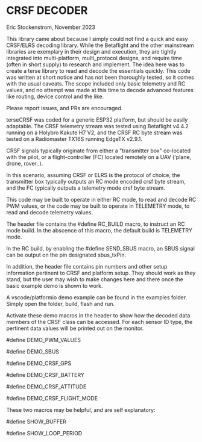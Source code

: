 # CRSF DECODER

Eric Stockenstrom, November 2023

This library came about because I simply could not find a quick and easy CRSF/ELRS decoding library. While the Betaflight and the other mainstream libraries are exemplary in their design and execution, they are tightly integrated into multi-platform, multi_protocol designs, and require time (often in short supply) to research and implement. The idea here was to create a terse library to read and decode the essentials quickly. This code was written at short notice and has not been thoroughly tested, so it comes with the usual caveats. The scope included only basic telemetry and RC values, and no attempt was made at this time to decode advanced features like routing, device control and the like. 

Please report issues, and PRs are encouraged.

terseCRSF was coded for a generic ESP32 platform, but should be easily adaptable. The CRSF telemetry stream was tested using Betaflight v4.4.2 running on a Holybro Kakute H7 V2, and the CRSF RC byte stream was tested on a Radiomaster TX16S running EdgeTX v2.9.1.

CRSF signals typically originate from either a "transmitter box" co-located with the pilot, or a flight-controller (FC) located remotely on a UAV ('plane, drone, rover..). 

In this scenario, assuming CRSF or ELRS is the protocol of choice, the transmitter box typically outputs an RC mode encoded crsf byte stream, and the FC typically outputs a telemetry mode crsf byte stream.

This code may be built to operate in either RC mode, to read and decode RC PWM values, or the code may be built to operate in TELEMETRY mode, to read and decode telemetry values.

The header file contains the #define RC_BUILD macro, to instruct an RC mode build. In the abscence of this macro, the default build is TELEMETRY mode.

In the RC build, by enabling the #define SEND_SBUS macro, an SBUS signal can be output on the pin designated sbus_txPin.

In addition, the header file contains pin numbers and other setup information pertinent to CRSF and platform setup. They should work as they stand, but the user may wish to make changes here and there once the basic example demo is shown to work.

A vscode/platformio demo example can be found in the examples folder. Simply open the folder, build, flash and run.

Activate these demo macros in the header to show how the decoded data members of the CRSF class can be accessed. For each sensor ID type, the pertinent data values will be printed out on the monitor.

#define DEMO_PWM_VALUES

#define DEMO_SBUS

#define DEMO_CRSF_GPS

#define DEMO_CRSF_BATTERY

#define DEMO_CRSF_ATTITUDE

#define DEMO_CRSF_FLIGHT_MODE


These two macros may be helpful, and are self explanatory:

#define SHOW_BUFFER

#define SHOW_LOOP_PERIOD
